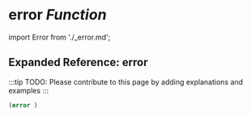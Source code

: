 # **error** *Function*

import Error from './_error.md';

<Error />

## Expanded Reference: error

:::tip
TODO: Please contribute to this page by adding explanations and examples
:::

```lisp
(error )
```
